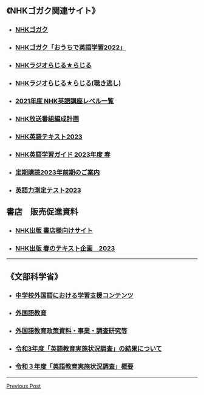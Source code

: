 ## 《NHKゴガク関連サイト》                
* ### [NHKゴガク](https://www.nhk.or.jp/gogaku/)                 
* ### [NHKゴガク「おうちで英語学習2022」](https://www.nhk.or.jp/gogaku/homestudy2022/index.html)               
* ### [NHKラジオらじる★らじる](https://www.nhk.or.jp/radio/)       
* ### [NHKラジオらじる★らじる(聴き逃し)](https://www.nhk.or.jp/radio/ondemand/index_genre.html?g=genre11)                 
* ### [2021年度 NHK英語講座レベル一覧](https://www.nhk-book.co.jp/assets_item/cefr/2021_cefr.pdf)                     
* ### [NHK放送番組編成計画](https://www.nhk.or.jp/info/pr/hensei/)                
* ### [NHK英語テキスト2023](https://www.nhk-book.co.jp/text/)    
* ### [NHK英語学習ガイド 2023年度 春](https://www.nhk-book.co.jp/furokudl/NHKP_guide23.pdf)             
* ### [定期購読2023年前期のご案内](https://www.nhk-book.co.jp/pr/text/subscription.html)               
* ### [英語力測定テスト2023](https://eigoryoku.nhk-book.co.jp/?_ga=2.144059701.1000592643.1613186020-1646930887.1611275979)                  
            
## 書店　販売促進資料          
* ### [NHK出版 書店様向けサイト](https://shoten.nhk-book.co.jp/presentation/)
* ### [NHK出版 春のテキスト企画　2023](https://shoten.nhk-book.co.jp/common/download/2023_Spring_Text_pamphlet.pdf)                    

***
## 《文部科学省》                
* ### [中学校外国語における学習支援コンテンツ](https://www.mext.go.jp/a_menu/ikusei/gakusyushien/mext_00065.html)
* ### [外国語教育](https://www.mext.go.jp/a_menu/kokusai/gaikokugo/index.htm)
* ### [外国語教育政策資料・事業・調査研究等](https://www.mext.go.jp/a_menu/kokusai/gaikokugo/index_00006.htm)
* ### [令和3年度「英語教育実施状況調査」の結果について](https://www.mext.go.jp/a_menu/kokusai/gaikokugo/1415043_00001.htm)
* ### [令和３年度「英語教育実施状況調査」概要](https://www.mext.go.jp/content/20220516-mxt_kyoiku01-000022559_2.pdf)


*** 
 <link rel="shortcut icon" type="image/x-icon" href="https://avatars.githubusercontent.com/u/46049273?v=4">
 <meta name="twitter:image:src" content="https://avatars.githubusercontent.com/u/46049273?v=4">
 <a href="{{ page.previous.url }}">Previous Post</a>
